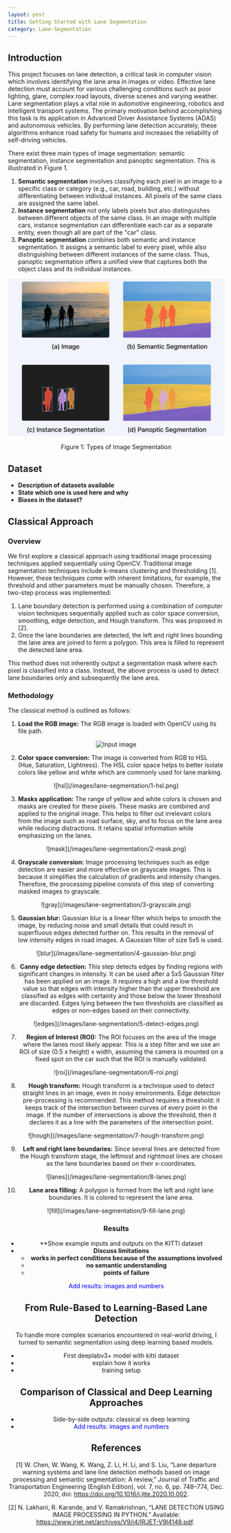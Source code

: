 ```yaml
---
layout: post
title: Getting Started with Lane Segmentation
category: Lane-Segmentation
---
```


## Introduction

This project focuses on lane detection, a critical task in computer vision which involves identifying the lane area in images or video. Effective lane detection must account for various challenging conditions such as poor lighting, glare, complex road layouts, diverse scenes and varying weather. Lane segmentation plays a vital role in automotive engineering, robotics and intelligent transport systems. The primary motivation behind accomplishing this task is its application in Advanced Driver Assistance Systems (ADAS) and autonomous vehicles. By performing lane detection accurately, these algorithms enhance road safety for humans and increases the reliability of self-driving vehicles.

There exist three main types of image segmentation: semantic segmentation, instance segmentation and panoptic segmentation. This is illustrated in Figure 1. 

1. **Semantic segmentation** involves classifying each pixel in an image to a specific class or category (e.g., car, road, building, etc.) without differentiating between individual instances. All pixels of the same class are assigned the same label.
2. **Instance segmentation** not only labels pixels but also distinguishes between different objects of the same class. In an image with multiple cars, instance segmentation can differentiate each car as a separate entity, even though all are part of the "car" class.
3. **Panoptic segmentation** combines both semantic and instance segmentation. It assigns a semantic label to every pixel, while also distinguishing between different instances of the same class. Thus, panoptic segmentation offers a unified view that captures both the object class and its individual instances.


![Types of Image Segmentation|500](/images/lane-segmentation/segmentation_types.jpg)
<div style="text-align: center;">Figure 1: Types of Image Segmentation</div>

## Dataset 

* **Description of datasets available**
* **State which one is used here and why**
* **Biases in the dataset?**

## Classical Approach

### Overview
We first explore a classical approach using traditional image processing techniques applied sequentially using OpenCV. Traditional image segmentation techniques include k-means clustering and thresholding [1]. However, these techniques come with inherent limitations, for example, the threshold and other parameters must be manually chosen. Therefore, a two-step process was implemented: 
1. Lane boundary detection is performed using a combination of computer vision techniques sequentially applied such as color space conversion, smoothing, edge detection, and Hough transform. This was proposed in [2].
2. Once the lane boundaries are detected, the left and right lines bounding the lane area are joined to form a polygon. This area is filled to represent the detected lane area.

This method does not inherently output a segmentation mask where each pixel is classified into a class. Instead, the above process is used to detect lane boundaries only and subsequently the lane area. 

### Methodology  


The classical method is outlined as follows: 
1. **Load the RGB image:** The RGB image is loaded with OpenCV using its file path.
<div align="center">
  <img src="{{ site.baseurl }}/images/lane-segmentation/0-input-image.png" alt="Input image">
</div>

2. **Color space conversion:** The image is converted from RGB to HSL (Hue, Saturation, Lightness). The HSL color space helps to better isolate colors like yellow and white which are commonly used for lane marking. 
<div align="center">
![hsl](/images/lane-segmentation/1-hsl.png)
</div>

3. **Masks application:** The range of yellow and white colors is chosen and masks are created for these pixels. These masks are combined and applied to the original image. This helps to filter out irrelevant colors from the image such as road surface, sky, and to focus on the lane area while reducing distractions. It retains spatial information while emphasizing on the lanes.
<div align="center">
![mask](/images/lane-segmentation/2-mask.png)
</div>

4. **Grayscale conversion:** Image processing techniques such as edge detection are easier and more effective on grayscale images. This is because it simplifies the calculation of gradients and intensity changes. Therefore, the processing pipeline consists of this step of converting masked images to grayscale.
<div align="center">
![gray](/images/lane-segmentation/3-grayscale.png)
</div>

5. **Gaussian blur:** Gaussian blur is a linear filter which helps to smooth the image, by reducing noise and small details that could result in superfluous edges detected further on. This results in the removal of low intensity edges in road images. A Gaussian filter of size 5x5 is used. 
<div align="center">
![blur](/images/lane-segmentation/4-gaussian-blur.png)

6. **Canny edge detection:** This step detects edges by finding regions with significant changes in intensity. It can be used after a 5x5 Gaussian filter has been applied on an image. It requires a high and a low threshold value so that edges with intensity higher than the upper threshold are classified as edges with certainty and those below the lower threshold are discarded. Edges lying between the two thresholds are classified as edges or non-edges based on their connectivity.
<div align="center">
![edges](/images/lane-segmentation/5-detect-edges.png)
</div>

7. **Region of Interest (ROI):** The ROI focuses on the area of the image where the lanes most likely appear. This is a step filter and we use an ROI of size (0.5 x height) x width, assuming the camera is mounted on a fixed spot on the car such that the ROI is manually validated. 
<div align="center">
![roi](/images/lane-segmentation/6-roi.png)
</div>

8. **Hough transform:** Hough transform is a technique used to detect straight lines in an image, even in noisy environments. Edge detection pre-processing is recommended. This method requires a threshold: it keeps track of the intersection between curves of every point in the image. If the number of intersections is above the threshold, then it declares it as a line with the parameters of the intersection point.
<div align="center">
![hough](/images/lane-segmentation/7-hough-transform.png)
</div>

9. **Left and right lane boundaries:** Since several lines are detected from the Hough transform stage, the leftmost and rightmost lines are chosen as the lane boundaries based on their x-coordinates.
<div align="center">
![lanes](/images/lane-segmentation/8-lanes.png)
</div>

10. **Lane area filling:** A polygon is formed from the left and right lane boundaries. It is colored to represent the lane area.
<div align="center">
![fill](/images/lane-segmentation/9-fill-lane.png)
</div>

### Results

* **Show example inputs and outputs on the KITTI dataset
* **Discuss limitations**
	* **works in perfect conditions because of the assumptions involved**
	* **no semantic understanding**
	* **points of failure**

<span style="color: rgb(0, 0, 255);">Add results: images and numbers</span>

## From Rule-Based to Learning-Based Lane Detection

To handle more complex scenarios encountered in real-world driving, I turned to semantic segmentation using deep learning based models. 

* First deeplabv3+ model with kitti dataset
* explain how it works
* training setup

## Comparison of Classical and Deep Learning Approaches

* Side-by-side outputs: classical vs deep learning 
* <span style="color: rgb(0, 0, 255);">Add results: images and numbers</span>


## References

[1] W. Chen, W. Wang, K. Wang, Z. Li, H. Li, and S. Liu, “Lane departure warning systems and lane line detection methods based on image processing and semantic segmentation: A review,” Journal of Traffic and Transportation Engineering (English Edition), vol. 7, no. 6, pp. 748–774, Dec. 2020, doi: https://doi.org/10.1016/j.jtte.2020.10.002.

[2] N. Lakhani, R. Karande, and V. Ramakrishnan, “LANE DETECTION USING IMAGE PROCESSING IN PYTHON.” Available: https://www.irjet.net/archives/V9/i4/IRJET-V9I4148.pdf.
‌
‌



